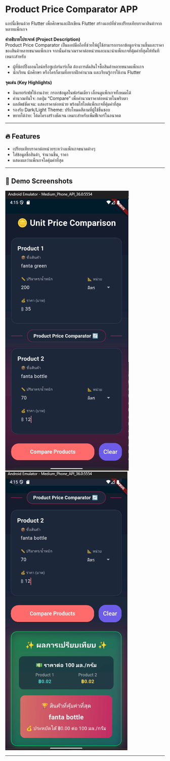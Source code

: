 # Product Price Comparator APP

แอปนี้เขียนด้วย Flutter เพื่อศึกษาและฝึกเขียน Flutter สร้างแอปที่ช่วยเปรียบเทียบราคาสินค้าจากหลายแพ็กเกจ  

**คำอธิบายโปรเจกต์ (Project Description)**  
Product Price Comparator เป็นแอปมือถือที่ช่วยให้ผู้ใช้สามารถกรอกข้อมูลจำนวนชิ้นและราคาของสินค้าหลายขนาดแพ็กเกจ จากนั้นคำนวณราคาต่อหน่วยและแนะนำแพ็กเกจที่คุ้มค่าที่สุดให้ทันที เหมาะสำหรับ  
- ผู้ที่ช้อปปิ้งออนไลน์หรือซูเปอร์มาร์เก็ต ต้องการตัดสินใจซื้อสินค้าหลายขนาดแพ็กเกจ  
- นักเรียน นักศึกษา หรือใครก็ตามที่อยากฝึกคำนวณ และเรียนรู้การใช้งาน Flutter  

**จุดเด่น (Key Highlights)**  
- อินเทอร์เฟซใช้งานง่าย: กรอกข้อมูลในฟอร์มเดียว เลื่อนดูแพ็กเกจทั้งหมดได้  
- คำนวณทันใจ: กดปุ่ม “Compare” เพื่อคำนวณราคาต่อหน่วยในพริบตา  
- ผลลัพธ์ชัดเจน: แสดงราคาต่อหน่วย พร้อมไฮไลต์แพ็กเกจที่คุ้มค่าที่สุด  
- รองรับ Dark/Light Theme: ปรับโหมดสีตามที่ผู้ใช้ชื่นชอบ  
- ขยายได้ง่าย: โค้ดโครงสร้างชัดเจน เหมาะสำหรับเพิ่มฟีเจอร์ในอนาคต  

---

## 🔥 Features

- เปรียบเทียบราคาต่อหน่วยระหว่างแพ็กเกจขนาดต่างๆ  
- ใส่ข้อมูลชื่อสินค้า, จำนวนชิ้น, ราคา  
- แสดงผลว่าแพ็กเกจใดคุ้มค่าที่สุด  

---

## 📱 Demo Screenshots


![Detail App](picture/detail.png "Detail App")  
![Comparison Result](picture/result.png "Comparison Result")  

---

